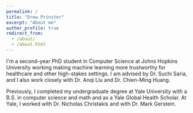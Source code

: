 ```yaml
---
permalink: /
title: "Drew Prinster"
excerpt: "About me"
author_profile: true
redirect_from: 
  - /about/
  - /about.html
---
```

I'm a second-year PhD student in Computer Science at Johns Hopkins University working making machine learning more trustworthy for healthcare and other high-stakes settings. I am advised by Dr. Suchi Saria, and I also work closely with Dr. Anqi Liu and Dr. Chien-Ming Huang.

Previously, I completed my undergraduate degree at Yale University with a B.S. in computer science and math and as a Yale Global Health Scholar. At Yale, I worked with Dr. Nicholas Christakis and with Dr. Mark Gerstein.
